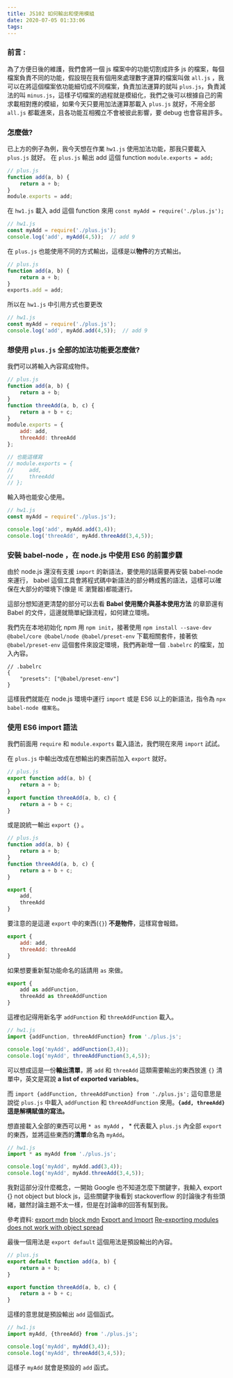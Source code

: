 ```yaml
---
title: JS102 如何輸出和使用模組
date: 2020-07-05 01:33:06
tags:
---
```


### 前言 : 

為了方便日後的維護，我們會將一個 js 檔案中的功能切割成許多 js 的檔案，每個檔案負責不同的功能，假設現在我有個用來處理數字運算的檔案叫做 `all.js` ，我可以在將這個檔案依功能細切成不同檔案，負責加法運算的就叫 `plus.js`，負責減法的叫 `minus.js`，這樣子切檔案的過程就是模組化，我們之後可以根據自己的需求載相對應的模組，如果今天只要用加法運算那載入 `plus.js` 就好，不用全部 `all.js` 都載進來，且各功能互相獨立不會被彼此影響，要 debug 也會容易許多。

<!-- more -->

### 怎麼做?

已上方的例子為例，我今天想在作業 `hw1.js` 使用加法功能，那我只要載入 `plus.js` 就好。
在 `plus.js` 輸出 add 這個 function `module.exports = add;`

```js
// plus.js
function add(a, b) {
	return a + b;
}
module.exports = add;
```

在 `hw1.js` 載入 add 這個 function 來用 `const myAdd = require('./plus.js');`

```js
// hw1.js
const myAdd = require('./plus.js');
console.log('add', myAdd(4,5));  // add 9
```

在 `plus.js` 也能使用不同的方式輸出，這樣是以**物件**的方式輸出。

```js
// plus.js
function add(a, b) {
	return a + b;
}
exports.add = add;
```

所以在 `hw1.js` 中引用方式也要更改

```js
// hw1.js
const myAdd = require('./plus.js');
console.log('add', myAdd.add(4,5));  // add 9
```

### 想使用 `plus.js` 全部的加法功能要怎麼做?

我們可以將輸入內容寫成物件。

```js
// plus.js
function add(a, b) {
	return a + b;
}
function threeAdd(a, b, c) {
    return a + b + c;
}
module.exports = {
    add: add,
    threeAdd: threeAdd
};

// 也能這樣寫
// module.exports = {
//     add,
//     threeAdd
// };
```

輸入時也能安心使用。

```js
// hw1.js
const myAdd = require('./plus.js');

console.log('add', myAdd.add(3,4));
console.log('threeAdd', myAdd.threeAdd(3,4,5));
```

### 安裝 babel-node ，在 node.js 中使用 ES6 的前置步驟 

由於 node.js 還沒有支援 `import` 的新語法，要使用的話需要再安裝 babel-node 來運行， babel 這個工具會將程式碼中新語法的部分轉成舊的語法，這樣可以確保在大部分的環境下(像是 IE 瀏覽器)都能運行。

這部分想知道更清楚的部分可以去看 **Babel 使用簡介與基本使用方法** 的章節還有 Babel 的文件，這邊就簡單紀錄流程，如何建立環境。

我們先在本地初始化 npm 用 `npm init`，接著使用 `npm install --save-dev @babel/core @babel/node @babel/preset-env` 下載相關套件，接著依 `@babel/preset-env` 這個套件來設定環境，我們再新增一個 `.babelrc` 的檔案，加入內容。

```text
// .babelrc
{
	"presets": ["@babel/preset-env"]
}
```

這樣我們就能在 node.js 環境中運行 `import` 或是 ES6 以上的新語法，指令為 `npx babel-node 檔案名`。

### 使用 ES6 import 語法

我們前面用 `require` 和 `module.exports` 載入語法，我們現在來用 `import` 試試。

在 `plus.js` 中輸出改成在想輸出的東西前加入 `export` 就好。

```js
// plus.js
export function add(a, b) {
	return a + b;
}
export function threeAdd(a, b, c) {
    return a + b + c;
}
```

或是說統一輸出 `export {}` 。

```js
// plus.js
function add(a, b) {
	return a + b;
}
function threeAdd(a, b, c) {
    return a + b + c;
}

export {
    add,
    threeAdd
}

```

要注意的是這邊 `export` 中的東西(`{}`) **不是物件**，這樣寫會報錯。

```js
export {
    add: add,
    threeAdd: threeAdd
}
```
如果想要重新幫功能命名的話請用 `as` 來做。

```js
export {
    add as addFunction,
    threeAdd as threeAddFunction
}
```

這裡也記得用新名字 `addFunction` 和 `threeAddFunction` 載入。

```js
// hw1.js
import {addFunction, threeAddFunction} from './plus.js';

console.log('myAdd', addFunction(3,4));
console.log('myAdd', threeAddFunction(3,4,5));

```

可以想成這是一份**輸出清單**，將 `add` 和 `threeAdd` 這類需要輸出的東西放進 `{}` 清單中，英文是寫說 **a list of exported variables**。

而 `import {addFunction, threeAddFunction} from './plus.js';` 這句意思是說從 `plus.js` 中載入 `addFunction` 和 `threeAddFunction` 來用。**`{add, threeAdd}` 這是解構賦值的寫法。**


 想直接載入全部的東西可以用 `* as myAdd` ， * 代表載入 `plus.js` 內全部 `export` 的東西，並將這些東西的**清單**命名為 `myAdd`。

```js
// hw1.js
import * as myAdd from './plus.js';

console.log('myAdd', myAdd.add(3,4));
console.log('myAdd', myAdd.threeAdd(3,4,5));

```

我對這部分沒什麼概念，一開始 Google 也不知道怎麼下關鍵字，我輸入 export {} not object but block js，這些關鍵字後看到 stackoverflow 的討論後才有些頭緒，雖然討論主題不太一樣，但是在討論串的回答有幫到我。

參考資料:
[export mdn](https://developer.mozilla.org/en-US/docs/web/javascript/reference/statements/export)
[block mdn](https://developer.mozilla.org/en-US/docs/Web/JavaScript/Reference/Statements/block)
[Export and Import](https://javascript.info/import-export)
[Re-exporting modules does not work with object spread](https://stackoverflow.com/questions/45447083/re-exporting-modules-does-not-work-with-object-spread)

最後一個用法是 `export default` 這個用法是預設輸出的內容。

```js
// plus.js
export default function add(a, b) {
	return a + b;
}

export function threeAdd(a, b, c) {
    return a + b + c;
}
```

這樣的意思就是預設輸出 `add` 這個函式。

```js
// hw1.js
import myAdd, {threeAdd} from './plus.js';

console.log('myAdd', myAdd(3,4));
console.log('myAdd', threeAdd(3,4,5));

```

這樣子 `myAdd` 就會是預設的 `add` 函式。
